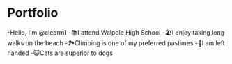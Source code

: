 # Portfolio
-Hello, I'm @clearm1
-📚I attend Walpole High School
-🏖️I enjoy taking long walks on the beach
-🏞️Climbing is one of my preferred pastimes
-🙌I am left handed
-😺Cats are superior to dogs
